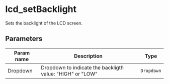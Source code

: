 lcd_setBacklight
===========

Sets the backlight of the LCD screen.

Parameters
----------

| Param name | Description | Type     |
 ------------|-------------|----------
| Dropdown     | Dropdown to indicate the backligth value: "HIGH" or "LOW" | `Dropdown` |